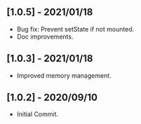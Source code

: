 ## [1.0.5] - 2021/01/18

* Bug fix: Prevent setState if not mounted.
* Doc improvements.

## [1.0.3] - 2021/01/18

* Improved memory management.

## [1.0.2] - 2020/09/10

* Initial Commit.
